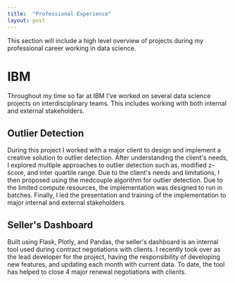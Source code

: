 ```yaml
---
title:  "Professional Experience"
layout: post
---
```

This section will include a high level overview of projects during my professional career working in data science.

# IBM 
Throughout my time so far at IBM I've worked on several data science projects on interdisciplinary teams. This includes working with both internal and external stakeholders.

## Outlier Detection
During this project I worked with a major client to design and implement a creative solution to outlier detection. After understanding the client's needs, I explored multiple approaches to outlier detection such as, modified z-score, and inter quartile range.
Due to the client's needs and limitations, I then proposed using the medcouple algorithm for outlier detection. Due to the limited compute resources, the implementation was designed to run in batches. Finally, I led the presentation and training of the implementation
to major internal and external stakeholders. 

## Seller's Dashboard
Built using Flask, Plotly, and Pandas, the seller's dashboard is an internal tool used during contract negotiations with clients. I recently took over as the lead developer for the project, having the responsibility of developing new features, and updating each month with current data. To date, the tool has helped to close 4 major renewal negotiations with clients. 
